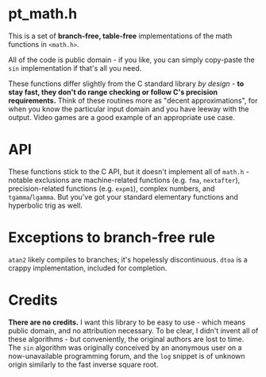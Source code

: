 # pt_math.h
This is a set of **branch-free, table-free** implementations of the math functions in `<math.h>`.

All of the code is public domain - if you like, you can simply copy-paste the `sin` implementation if that's all you need.

These functions differ slightly from the C standard library *by design* - **to stay fast, they don't do range checking or follow C's precision requirements.** Think of these routines more as "decent approximations", for when you know the particular input domain and you have leeway with the output. Video games are a good example of an appropriate use case.

# API
These functions stick to the C API, but it doesn't implement all of `math.h` - notable exclusions are machine-related functions (e.g. `fma`, `nextafter`), precision-related functions (e.g. `expm1`), complex numbers, and `tgamma`/`lgamma`. But you've got your standard elementary functions and hyperbolic trig as well.

# Exceptions to branch-free rule
`atan2` likely compiles to branches; it's hopelessly discontinuous.
`dtoa` is a crappy implementation, included for completion.

# Credits
**There are no credits.** I want this library to be easy to use - which means public domain, and no attribution necessary.
To be clear, I didn't invent all of these algorithms - but conveniently, the original authors are lost to time.
The `sin` algorithm was originally conceived by an anonymous user on a now-unavailable programming forum, and the `log` snippet is of unknown origin similarly to the fast inverse square root.
